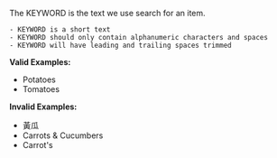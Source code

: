 <!-- markdownlint-disable-file first-line-h1 -->
The KEYWORD is the text we use search for an item.

```info
- KEYWORD is a short text
- KEYWORD should only contain alphanumeric characters and spaces
- KEYWORD will have leading and trailing spaces trimmed
```

**Valid Examples:**

* Potatoes
* Tomatoes

**Invalid Examples:**

* 黃瓜
* Carrots & Cucumbers
* Carrot's
